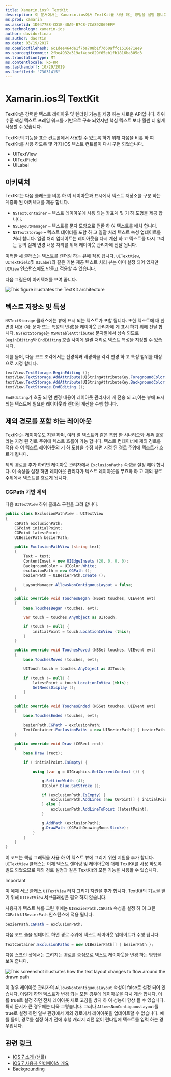 ```yaml
---
title: Xamarin.ios의 TextKit
description: 이 문서에서는 Xamarin.ios에서 TextKit를 사용 하는 방법을 설명 합니다. TextKit은 강력한 텍스트 레이아웃 및 렌더링 기능을 제공 합니다.
ms.prod: xamarin
ms.assetid: 1D0477E8-CD1E-48A9-B7C8-7CA892069EFF
ms.technology: xamarin-ios
author: davidortinau
ms.author: daortin
ms.date: 03/19/2017
ms.openlocfilehash: 6c1dee464de1f7ba708b1f7d60affc1616e71ee9
ms.sourcegitcommit: 2fbe4932a319af4ebc829f65eb1fb1816ba305d3
ms.translationtype: MT
ms.contentlocale: ko-KR
ms.lasthandoff: 10/29/2019
ms.locfileid: "73031415"
---
```

# <a name="textkit-in-xamarinios"></a>Xamarin.ios의 TextKit

TextKit은 강력한 텍스트 레이아웃 및 렌더링 기능을 제공 하는 새로운 API입니다. 하위 수준 핵심 텍스트 프레임 워크를 기반으로 구축 되었지만 핵심 텍스트 보다 훨씬 더 쉽게 사용할 수 있습니다.

TextKit의 기능을 표준 컨트롤에서 사용할 수 있도록 하기 위해 다음을 비롯 하 여 TextKit를 사용 하도록 몇 가지 iOS 텍스트 컨트롤이 다시 구현 되었습니다.

- UITextView
- UITextField
- UILabel

## <a name="architecture"></a>아키텍처

TextKit는 다음 클래스를 비롯 하 여 레이아웃과 표시에서 텍스트 저장소를 구분 하는 계층화 된 아키텍처를 제공 합니다.

- `NSTextContainer` – 텍스트 레이아웃에 사용 되는 좌표계 및 기 하 도형을 제공 합니다.
- `NSLayoutManager` – 텍스트를 문자 모양으로 전환 하 여 텍스트를 배치 합니다.
- `NSTextStorage` – 텍스트 데이터를 포함 하 고 일괄 처리 텍스트 속성 업데이트를 처리 합니다. 일괄 처리 업데이트는 레이아웃을 다시 계산 하 고 텍스트를 다시 그리는 등의 실제 변경 내용 처리를 위해 레이아웃 관리자에 전달 됩니다.

이러한 세 클래스는 텍스트를 렌더링 하는 뷰에 적용 됩니다. `UITextView`, `UITextField`및 `UILabel`와 같은 기본 제공 텍스트 처리 뷰는 이미 설정 되어 있지만 `UIView` 인스턴스에도 만들고 적용할 수 있습니다.

다음 그림은이 아키텍처를 보여 줍니다.

 ![](textkit-images/textkitarch.png "This figure illustrates the TextKit architecture")

## <a name="text-storage-and-attributes"></a>텍스트 저장소 및 특성

`NSTextStorage` 클래스에는 뷰에 표시 되는 텍스트가 포함 됩니다. 또한 텍스트에 대 한 변경 내용 (예: 문자 또는 특성의 변경)을 레이아웃 관리자에 게 표시 하기 위해 전달 합니다. `NSTextStorage`는 `MSMutableAttributed` 문자열에서 상속 되므로 `BeginEditing`와 `EndEditing` 호출 사이에 일괄 처리로 텍스트 특성을 지정할 수 있습니다.

예를 들어, 다음 코드 조각에서는 전경색과 배경색을 각각 변경 하 고 특정 범위를 대상으로 지정 합니다.

```csharp
textView.TextStorage.BeginEditing ();
textView.TextStorage.AddAttribute(UIStringAttributeKey.ForegroundColor, UIColor.Green, new NSRange(200, 400));
textView.TextStorage.AddAttribute(UIStringAttributeKey.BackgroundColor, UIColor.Black, new NSRange(210, 300));
textView.TextStorage.EndEditing ();
```

`EndEditing`가 호출 되 면 변경 내용이 레이아웃 관리자에 게 전송 되 고,이는 뷰에 표시 되는 텍스트에 필요한 레이아웃과 렌더링 계산을 수행 합니다.

## <a name="layout-with-exclusion-path"></a>제외 경로를 포함 하는 레이아웃

TextKit는 레이아웃도 지원 하며, 여러 열 텍스트와 같은 복잡 한 시나리오와 *제외 경로*라는 지정 된 경로 주위에 텍스트 흐름이 가능 합니다. 텍스트 컨테이너에 제외 경로를 적용 하 여 텍스트 레이아웃의 기 하 도형을 수정 하면 지정 된 경로 주위에 텍스트가 흐르게 됩니다.

제외 경로를 추가 하려면 레이아웃 관리자에서 `ExclusionPaths` 속성을 설정 해야 합니다. 이 속성을 설정 하면 레이아웃 관리자가 텍스트 레이아웃을 무효화 하 고 제외 경로 주위에서 텍스트를 흐르게 됩니다.

### <a name="exclusion-based-on-a-cgpath"></a>CGPath 기반 제외

다음 `UITextView` 하위 클래스 구현을 고려 합니다.

```csharp
public class ExclusionPathView : UITextView
{
    CGPath exclusionPath;
    CGPoint initialPoint;
    CGPoint latestPoint;
    UIBezierPath bezierPath;

    public ExclusionPathView (string text)
    {
        Text = text;
        ContentInset = new UIEdgeInsets (20, 0, 0, 0);
        BackgroundColor = UIColor.White;
        exclusionPath = new CGPath ();
        bezierPath = UIBezierPath.Create ();

        LayoutManager.AllowsNonContiguousLayout = false;
    }

    public override void TouchesBegan (NSSet touches, UIEvent evt)
    {
        base.TouchesBegan (touches, evt);

        var touch = touches.AnyObject as UITouch;

        if (touch != null) {
            initialPoint = touch.LocationInView (this);
        }
    }

    public override void TouchesMoved (NSSet touches, UIEvent evt)
    {
        base.TouchesMoved (touches, evt);

        UITouch touch = touches.AnyObject as UITouch;

        if (touch != null) {
            latestPoint = touch.LocationInView (this);
            SetNeedsDisplay ();
        }
    }

    public override void TouchesEnded (NSSet touches, UIEvent evt)
    {
        base.TouchesEnded (touches, evt);

        bezierPath.CGPath = exclusionPath;
        TextContainer.ExclusionPaths = new UIBezierPath[] { bezierPath };
    }

    public override void Draw (CGRect rect)
    {
        base.Draw (rect);

        if (!initialPoint.IsEmpty) {

            using (var g = UIGraphics.GetCurrentContext ()) {

                g.SetLineWidth (4);
                UIColor.Blue.SetStroke ();

                if (exclusionPath.IsEmpty) {
                    exclusionPath.AddLines (new CGPoint[] { initialPoint, latestPoint });
                } else {
                    exclusionPath.AddLineToPoint (latestPoint);
                }

                g.AddPath (exclusionPath);
                g.DrawPath (CGPathDrawingMode.Stroke);
            }
        }
    }
}
```

이 코드는 핵심 그래픽을 사용 하 여 텍스트 뷰에 그리기 위한 지원을 추가 합니다. `UITextView` 클래스는 이제 텍스트 렌더링 및 레이아웃에 대해 TextKit를 사용 하도록 빌드 되었으므로 제외 경로 설정과 같은 TextKit의 모든 기능을 사용할 수 있습니다.

> [!IMPORTANT]
> 이 예제 서브 클래스 `UITextView` 터치 그리기 지원을 추가 합니다. TextKit의 기능을 얻기 위해 `UITextView` 서브클래싱은 필요 하지 않습니다.

사용자가 텍스트 뷰를 그린 후에는 `UIBezierPath.CGPath` 속성을 설정 하 여 그린 `CGPath` `UIBezierPath` 인스턴스에 적용 됩니다.

```csharp
bezierPath.CGPath = exclusionPath;
```

다음 코드 줄을 업데이트 하면 경로 주위에 텍스트 레이아웃 업데이트가 수행 됩니다.

```csharp
TextContainer.ExclusionPaths = new UIBezierPath[] { bezierPath };
```

다음 스크린 샷에서는 그려지는 경로를 중심으로 텍스트 레이아웃을 변경 하는 방법을 보여 줍니다.

<!-- ![](textkit-images/exclusionpath1.png "This screenshot illustrates how the text layout changes to flow around the drawn path")-->
![](textkit-images/exclusionpath2.png "This screenshot illustrates how the text layout changes to flow around the drawn path")

이 경우 레이아웃 관리자의 `AllowsNonContiguousLayout` 속성이 false로 설정 되어 있습니다. 이렇게 하면 텍스트가 변경 되는 모든 경우에 레이아웃을 다시 계산 합니다. 이를 true로 설정 하면 전체 레이아웃 새로 고침을 방지 하 여 성능이 향상 될 수 있습니다. 특히 문서가 큰 경우에는 더욱 그렇습니다. 그러나 `AllowsNonContiguousLayout`를 true로 설정 하면 일부 환경에서 제외 경로에서 레이아웃을 업데이트할 수 없습니다. 예를 들어, 경로를 설정 하기 전에 후행 캐리지 리턴 없이 런타임에 텍스트를 입력 하는 경우입니다.

## <a name="related-links"></a>관련 링크

- [IOS 7 소개 (샘플)](https://docs.microsoft.com/samples/xamarin/ios-samples/introtoios7)
- [iOS 7 사용자 인터페이스 개요](~/ios/platform/introduction-to-ios7/ios7-ui.md)
- [Backgrounding](~/ios/app-fundamentals/backgrounding/index.md)
